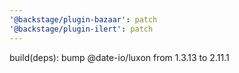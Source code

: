 ```yaml
---
'@backstage/plugin-bazaar': patch
'@backstage/plugin-ilert': patch
---
```


build(deps): bump @date-io/luxon from 1.3.13 to 2.11.1
